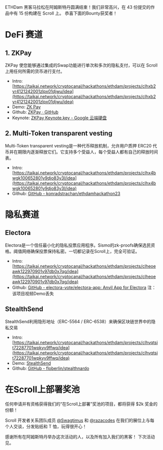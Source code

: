 ETHDam 黑客马拉松在阿姆斯特丹圆满结束！我们非常高兴，在 43 份提交的作品中有 15 份构建在 Scroll 上。
恭喜下面的Bounty获奖者！

# DeFi 赛道
## 1. ZKPay
ZKPay 使您能够通过集成的Swap功能进行单次和多次的隐私支付，可以在 Scroll 上用任何所需的货币进行支付。
- Intro: [https://taikai.network/cryptocanal/hackathons/ethdam/projects/clhxb2yr4121242001zlpx01djwu/idea](https://taikai.network/cryptocanal/hackathons/ethdam/projects/clhxb2yr4121242001zlpx01djwu/idea)
- Demo: [ZK Pay](https://www.zk-pay.io/)
- Github: [ZKPay · GitHub](https://github.com/orgs/zkpay-team/repositories)
- Keynote: [ZKPay Keynote.key - Google 云端硬盘](https://drive.google.com/file/d/1sXHhOkXBXtmZVfWzbqpZ9au2CZvlh9lX/view)

## 2. Multi-Token transparent vesting
Multi-Token transparent vesting是一种代币释放机制，允许用户质押 ERC20 代币并在期限内逐渐释放它们。它支持多个受益人，每个受益人都有自己的释放时间表。
- Intro: [https://taikai.network/cryptocanal/hackathons/ethdam/projects/clhx4bwgk100652801y9djo83y3l/idea](https://taikai.network/cryptocanal/hackathons/ethdam/projects/clhx4bwgk100652801y9djo83y3l/idea)
- Github: [GitHub - konradstrachan/ethdamhackathon23](https://github.com/konradstrachan/ethdamhackathon23)



# 隐私赛道

## Electora
Electora是一个信任最小化的隐私投票应用程序。Sismo的zk-proofs确保选民资格。阈值网络确保投票保持私密。一切都记录在Scroll上，完全可验证。
- Intro: [https://taikai.network/cryptocanal/hackathons/ethdam/projects/clheoeawk122970901y97db0x7qg/idea](https://taikai.network/cryptocanal/hackathons/ethdam/projects/clheoeawk122970901y97db0x7qg/idea)
- Github: [GitHub - electora-vote/electora-app: Anvil App for Electora](https://github.com/electora-vote/electora-app)
注：该项目视频Demo丢失

## StealthSend
StealthSend利用隐形地址（ERC-5564 / ERC-6538）来确保区块链世界中的隐私交易
- Intro: [https://taikai.network/cryptocanal/hackathons/ethdam/projects/clhvqtsit72287701wpkyv9ffwq/idea](https://taikai.network/cryptocanal/hackathons/ethdam/projects/clhvqtsit72287701wpkyv9ffwq/idea)
- Demo: [StealthSend](https://stealthsend.vercel.app/)
- Github: [GitHub - floberlin/stealthnardo](https://github.com/floberlin/stealthnardo)


# 在Scroll上部署奖池
任何申请并有资格获得我们的“在Scroll上部署”奖池的项目，都将获得 $2k 奖金的份额！



Scroll 开发者关系团队成员 [@Swagtimus](https://twitter.com/Swagtimus) 和 [@razacodes](https://twitter.com/razacodes) 在我们的展位上与每个人交谈，分发贴纸和 T 恤，玩得很开心！



感谢所有在阿姆斯特丹举办这次活动的人，以及所有加入我们的黑客！ 下次活动见。